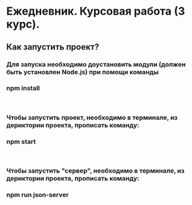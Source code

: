 # Ежедневник. Курсовая работа (3 курс). 
## Как запустить проект?
### Для запуска необходимо доустановить модули (должен быть установлен Node.js) при помощи команды
### npm install
<br/>

### Чтобы запустить проект, необходимо в терминале, из дериктории проекта, прописать команду:
### npm start
<br/>

### Чтобы запустить "сервер", необходимо в терминале, из дериктории проекта, прописать команду:
### npm run json-server
